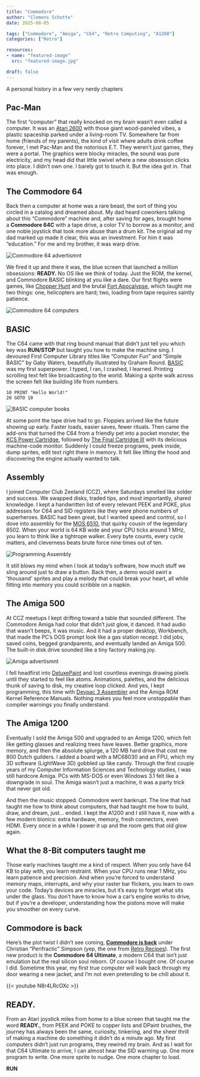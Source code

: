 ```yaml
---
title: "Commodore"
author: "Clemens Schotte"
date: 2025-08-05

tags: ["Commodore", "Amiga", "C64", "Retro Computing", "A1200"]
categories: ["Retro"]

resources:
- name: "featured-image"
  src: "featured-image.jpg"

draft: false
---
```


A personal history in a few very nerdy chapters

## Pac-Man

The first “computer” that really knocked on my brain wasn’t even called a computer. It was an [Atari 2600](https://en.wikipedia.org/wiki/Atari_2600) with those giant wood-paneled vibes, a plastic spaceship parked under a living-room TV. Somewhere far from home (friends of my parents), the kind of visit where adults drink coffee forever, I met Pac-Man and the notorious E.T. They weren’t just games, they were a portal. The graphics were blocky miracles, the sound was pure electricity, and my head did that little swivel where a new obsession clicks into place. I didn’t own one. I barely got to touch it. But the idea got in. That was enough.

## The Commodore 64

Back then a computer at home was a rare beast, the sort of thing you circled in a catalog and dreamed about. My dad heard coworkers talking about this “Commodore” machine and, after saving for ages, brought home a **Commodore 64C** with a tape drive, a color TV to borrow as a monitor, and one noble joystick that took more abuse than a drum kit. The original ad my dad marked up made it clear, this was an investment. For him it was “education.” For me and my brother, it was warp drive.

![Commodore 64 advertismnt](ad.jpg)

We fired it up and there it was, the blue screen that launched a million obsessions: **READY.** No OS like we think of today. Just the ROM, the kernel, and Commodore BASIC blinking at you like a dare. Our first flights were games, like [Chopper Hunt](https://www.lemon64.com/game/chopper-hunt) and the brutal [Fort Apocalypse](https://www.lemon64.com/game/fort-apocalypse), which taught me two things: one, helicopters are hard; two, loading from tape requires saintly patience.

![Commodore 64 computers](computers.jpg)

## BASIC

The C64 came with that ring bound manual that didn’t just tell you which key was **RUN/STOP** but taught you how to make the machine sing. I devoured First Computer Library titles like “Computer Fun” and “Simple BASIC” by Gaby Waters, beautifully illustrated by Graham Round. [BASIC](https://en.wikipedia.org/wiki/Commodore_BASIC) was my first superpower. I typed, I ran, I crashed, I learned. Printing scrolling text felt like broadcasting to the world. Making a sprite walk across the screen felt like building life from numbers.

```Basic
10 PRINT "Hello World!"
20 GOTO 10
```

![BASIC computer books](books.jpg)

At some point the tape drive had to go. Floppies arrived like the future showing up early. Faster loads, easier saves, fewer rituals. Then came the add-ons that turned the C64 from a friendly pet into a pocket monster, the [KCS Power Cartridge](https://retro.ramonddevrede.nl/kcs-power-cartridge/), followed by [The Final Cartridge III](https://en.wikipedia.org/wiki/The_Final_Cartridge_III) with its delicious machine-code monitor. Suddenly I could freeze programs, peek inside, dump sprites, edit text right there in memory. It felt like lifting the hood and discovering the engine actually wanted to talk.

## Assembly

I joined Computer Club Zeeland (CCZ), where Saturdays smelled like solder and success. We swapped disks, traded tips, and most importantly, shared knowledge. I kept a handwritten list of every relevant PEEK and POKE, plus addresses for C64 and SID registers like they were phone numbers of superheroes. BASIC had been great, but I wanted speed and control, so I dove into assembly for the [MOS 6510](https://en.wikipedia.org/wiki/MOS_Technology_6510), that quirky cousin of the legendary 6502. When your world is 64 KB wide and your CPU ticks around 1 MHz, you learn to think like a tightrope walker. Every byte counts, every cycle matters, and cleverness beats brute force nine times out of ten.

![Programming Assembly](assembly.jpg)

It still blows my mind when I look at today’s software, how much stuff we sling around just to draw a button. Back then, a demo would swirl a 'thousand' sprites and play a melody that could break your heart, all while fitting into memory you could scribble on a napkin.

## The Amiga 500

At CCZ meetups I kept drifting toward a table that sounded different. The Commodore Amiga had color that didn’t just glow,  it danced. It had audio that wasn’t beeps, it was music. And it had a proper desktop, Workbench, that made the PC’s DOS prompt look like a gas station receipt. I did jobs, saved coins, begged grandparents, and eventually landed an Amiga 500. The built-in disk drive sounded like a tiny factory making joy.

![Amiga advertismnt](amiga.jpg)

I fell headfirst into [DeluxePaint](https://en.wikipedia.org/wiki/Deluxe_Paint) and lost countless evenings drawing pixels until they started to feel like atoms. Animations, palettes, and the delicious thunk of saving to disk, my creative loop clicked. And yes, I kept programming, this time with [Devpac 3 Assembler](https://en.wikipedia.org/wiki/HiSoft_Systems) and the Amiga ROM Kernel Reference Manuals. Nothing makes you feel more unstoppable than compiler warnings you finally understand.

## The Amiga 1200

Eventually I sold the Amiga 500 and upgraded to an Amiga 1200, which felt like getting glasses and realizing trees have leaves. Better graphics, more memory, and then the absolute splurge, a 120 MB hard drive that cost me 800 Dutch guilders. I added a board with a MC68030 and an FPU, which my 3D software (LightWave 3D) gobbled up like candy. Through the first couple years of my Computer Information Sciences and Technology studies, I was still hardcore Amiga. PCs with MS-DOS or even Windows 3.1 felt like a downgrade in soul. The Amiga wasn’t just a machine, it was a party trick that never got old.

And then the music stopped. Commodore went bankrupt. The line that had taught me how to think about computers, that had taught me how to build, draw, and dream, just… ended. I kept the A1200 and I still have it, now with a few modern bionics: extra hardware, memory, fresh connectors, even HDMI. Every once in a while I power it up and the room gets that old glow again.

## What the 8-Bit computers taught me

Those early machines taught me a kind of respect. When you only have 64 KB to play with, you learn restraint. When your CPU runs near 1 MHz, you learn patience and precision. And when you’re forced to understand memory maps, interrupts, and why your raster bar flickers, you learn to own your code. Today’s devices are miracles, but it’s easy to forget what sits under the glass. You don’t have to know how a car’s engine works to drive, but if you’re a developer, understanding how the pistons move will make you smoother on every curve.

## Commodore is back

Here’s the plot twist I didn’t see coming, [**Commodore is back**](https://www.commodore.net) under Christian “Perifractic” Simpson (yep, the one from [Retro Recipes](https://www.youtube.com/@RetroRecipes)). The first new product is the **Commodore 64 Ultimate**, a modern C64 that isn’t just emulation but the real silicon soul reborn. Of course I bought one. Of course I did. Sometime this year, my first true computer will walk back through my door wearing a new jacket, and I’m not even pretending to be chill about it.

{{< youtube N8r4LRcOXc >}}

## READY.

From an Atari joystick miles from home to a blue screen that taught me the word **READY.**, from PEEK and POKE to copper lists and DPaint brushes, the journey has always been the same, curiosity, tinkering, and the sheer thrill of making a machine do something it didn’t do a minute ago. My first computers didn’t just run programs, they rewired my brain. And as I wait for that C64 Ultimate to arrive, I can almost hear the SID warming up. One more program to write. One more sprite to nudge. One more chapter to load.

**RUN**